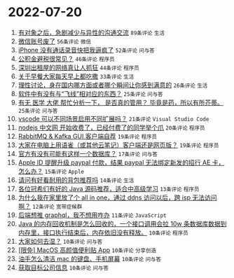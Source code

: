 # 2022-07-20

1. [有对象之后，急剧减少与异性的沟通交流](https://www.v2ex.com/t/867447) `89条评论` `生活`
1. [微信账号废了](https://www.v2ex.com/t/867428) `56条评论` `微信`
1. [iPhone 没有通话录音快把我逼疯了](https://www.v2ex.com/t/867435) `52条评论` `问与答`
1. [公积金避税很常见？](https://www.v2ex.com/t/867510) `46条评论` `程序员`
1. [深圳出租屋的网络真让人抓狂](https://www.v2ex.com/t/867436) `44条评论` `程序员`
1. [关于早餐大家每天早上都吃撒](https://www.v2ex.com/t/867518) `33条评论` `生活`
1. [理性讨论，身在国内哪方面或者哪个瞬间让你感到满意的](https://www.v2ex.com/t/867449) `26条评论` `生活`
1. [软件中有没有与“飞线”相对应的东西？](https://www.v2ex.com/t/867490) `25条评论` `问与答`
1. [有无 医学 大佬 帮忙分析一下， 是否真的管用？ 毕竟是药，所以有所芥蒂。](https://www.v2ex.com/t/867456) `25条评论` `问与答`
1. [vscode 可以不同场景启用不同扩展吗？](https://www.v2ex.com/t/867426) `21条评论` `Visual Studio Code`
1. [nodejs 中文网 开始收费了，已经付费了的同学举个爪](https://www.v2ex.com/t/867461) `20条评论` `程序员`
1. [RabbitMQ & Kafka GUI 客户端自荐](https://www.v2ex.com/t/867425) `19条评论` `程序员`
1. [大家在电脑上用语雀（或其他云笔记）客户端还是网页版？](https://www.v2ex.com/t/867424) `19条评论` `程序员`
1. [官方有没有可能有这样一个数据库？](https://www.v2ex.com/t/867513) `17条评论` `问与答`
1. [Apple ID 提醒升级 paypal 付款，结果 paypal 无法绑定新发的招行 AE 卡，怎么办？](https://www.v2ex.com/t/867503) `15条评论` `Apple`
1. [请问有好看耐用的背包推荐吗](https://www.v2ex.com/t/867431) `14条评论` `生活`
1. [各位冠希们有好的 Java 源码推荐，适合中高级学习](https://www.v2ex.com/t/867480) `13条评论` `程序员`
1. [为什么我在家里放了个 all in one，通过 ddns 访问以后，跨 isp 无法访问啊？](https://www.v2ex.com/t/867429) `12条评论` `宽带症候群`
1. [后端想推 graphql，我不想用咋办](https://www.v2ex.com/t/867460) `11条评论` `JavaScript`
1. [Java 的内存回收机制是怎么回收的，一个接口调用会拉 10w 条数据库数据到内存里，接口执行结束后，内存依旧没有释放。](https://www.v2ex.com/t/867496) `10条评论` `程序员`
1. [大家如何去湿？](https://www.v2ex.com/t/867493) `10条评论` `问与答`
1. [[限免] MacOS 高颜值便利贴 App](https://www.v2ex.com/t/867491) `10条评论` `分享创造`
1. [油手怎么清洁 mac 的键盘、手机屏幕](https://www.v2ex.com/t/867486) `10条评论` `问与答`
1. [获取目标公司信息](https://www.v2ex.com/t/867481) `10条评论` `问与答`

